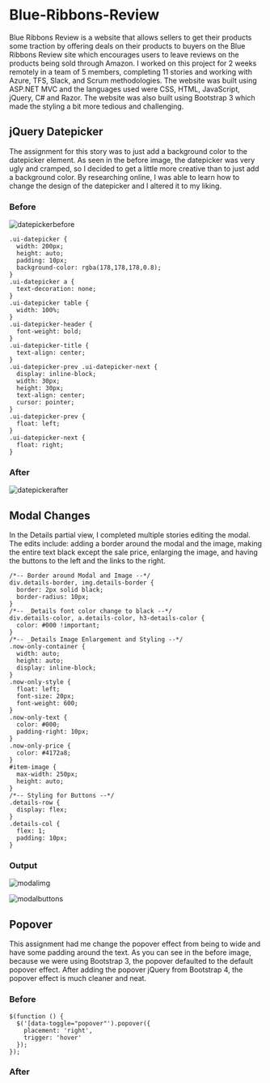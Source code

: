 # Blue-Ribbons-Review
Blue Ribbons Review is a website that allows sellers to get their products some traction by offering deals on their products to buyers on the Blue Ribbons Review site which encourages users to leave reviews on the products being sold through Amazon. I worked on this project for 2 weeks remotely in a team of 5 members, completing 11 stories and working with Azure, TFS, Slack, and Scrum methodologies. The website was built using ASP.NET MVC and the languages used were CSS, HTML, JavaScript, jQuery, C# and Razor. The website was also built using Bootstrap 3 which made the styling a bit more tedious and challenging. 

## jQuery Datepicker
The assignment for this story was to just add a background color to the datepicker element. As seen in the before image, the datepicker was very ugly and cramped, so I decided to get a little more creative than to just add a background color. By researching online, I was able to learn how to change the design of the datepicker and I altered it to my liking. 
### Before
![datepickerbefore](https://user-images.githubusercontent.com/37521213/43691573-5aa2bd76-98d3-11e8-84b9-d49c029b16bf.jpg)
```
.ui-datepicker {
  width: 200px;
  height: auto;
  padding: 10px;
  background-color: rgba(178,178,178,0.8);
}
.ui-datepicker a {
  text-decoration: none;
}
.ui-datepicker table {
  width: 100%;
}
.ui-datepicker-header {
  font-weight: bold;
}
.ui-datepicker-title {
  text-align: center;
}
.ui-datepicker-prev .ui-datepicker-next {
  display: inline-block;
  width: 30px;
  height: 30px;
  text-align: center;
  cursor: pointer;
}
.ui-datepicker-prev {
  float: left;
}
.ui-datepicker-next {
  float: right;
}
```
### After
![datepickerafter](https://user-images.githubusercontent.com/37521213/43691572-5a8bf618-98d3-11e8-87a0-cd0fb34f01fe.jpg)

## Modal Changes
In the Details partial view, I completed multiple stories editing the modal. The edits include: adding a border around the modal and the image, making the entire text black except the sale price, enlarging the image, and having the buttons to the left and the links to the right.
```
/*-- Border around Modal and Image --*/
div.details-border, img.details-border {
  border: 2px solid black;
  border-radius: 10px;
}
/*-- _Details font color change to black --*/
div.details-color, a.details-color, h3-details-color {
  color: #000 !important;
}
/*-- _Details Image Enlargement and Styling --*/
.now-only-container {
  width: auto;
  height: auto;
  display: inline-block;
}
.now-only-style {
  float: left;
  font-size: 20px;
  font-weight: 600;
}
.now-only-text {
  color: #000;
  padding-right: 10px;
}
.now-only-price {
  color: #4172a8;
}
#item-image {
  max-width: 250px;
  height: auto;
}
/*-- Styling for Buttons --*/
.details-row {
  display: flex;
}
.details-col {
  flex: 1;
  padding: 10px;
}
```
### Output
![modalimg](https://user-images.githubusercontent.com/37521213/43691810-4dbe9fdc-98d6-11e8-91b0-c0cdfd1c4fc4.jpg)

![modalbuttons](https://user-images.githubusercontent.com/37521213/43691809-4da7d860-98d6-11e8-8432-596989a0025e.jpg)

## Popover
This assignment had me change the popover effect from being to wide and have some padding around the text. As you can see in the before image, because we were using Bootstrap 3, the popover defaulted to the default popover effect. After adding the popover jQuery from Bootstrap 4, the popover effect is much cleaner and neat. 
### Before

```
$(function () {
  $('[data-toggle="popover"').popover({
    placement: 'right',
    trigger: 'hover'
  });
});
```
### After
